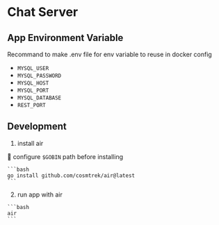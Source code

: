 # Chat Server

## App Environment Variable

  Recommand to make .env file for env variable to reuse in docker config

  - `MYSQL_USER`
  - `MYSQL_PASSWORD`
  - `MYSQL_HOST`
  - `MYSQL_PORT`
  - `MYSQL_DATABASE`
  - `REST_PORT`

## Development

  1. install air

  📝 configure `$GOBIN` path before installing 

    ```bash
    go install github.com/cosmtrek/air@latest
    ``` 
  2. run app with air

    ```bash
    air
    ``` 
